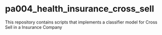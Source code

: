 # pa004_health_insurance_cross_sell
This repository contains scripts that implements a classifier model for Cross Sell in a Insurance Company 
